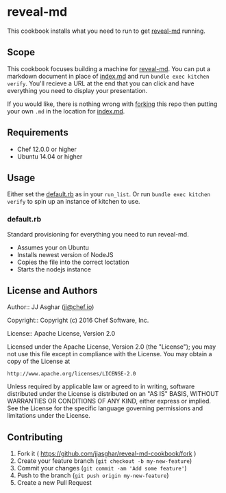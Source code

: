 # reveal-md

This cookbook installs what you need to run to get [reveal-md][reveal_md] running.

## Scope

This cookbook focuses building a machine for [reveal-md][reveal_md]. You can put
a markdown document in place of [index.md](files/default/index.md) and run
`bundle exec kitchen verify`. You'll recieve a URL at the end that you can click
and have everything you need to display your presentation.

If you would like, there is nothing wrong with [forking][reveal_md_fork] this repo
then putting your own `.md` in the location for [index.md](files/default/index.md).

## Requirements

- Chef 12.0.0 or higher
- Ubuntu 14.04 or higher

## Usage

Either set the [default.rb](recipes/default.rb) as in your `run_list`. Or run
`bundle exec kitchen verify` to spin up an instance of kitchen to use.

### default.rb

Standard provisioning for everything you need to run reveal-md.

- Assumes your on Ubuntu
- Installs newest version of NodeJS
- Copies the file into the correct loctation
- Starts the nodejs instance

## License and Authors

Author:: JJ Asghar (<jj@chef.io>)

Copyright:: Copyright (c) 2016 Chef Software, Inc.

License:: Apache License, Version 2.0

Licensed under the Apache License, Version 2.0 (the "License"); you may not use
this file except in compliance with the License. You may obtain a copy of the License at

```
http://www.apache.org/licenses/LICENSE-2.0
```

Unless required by applicable law or agreed to in writing, software distributed under the
License is distributed on an "AS IS" BASIS, WITHOUT WARRANTIES OR CONDITIONS OF ANY KIND,
either express or implied. See the License for the specific language governing permissions
and limitations under the License.

## Contributing

1. Fork it ( https://github.com/jjasghar/reveal-md-cookbook/fork )
2. Create your feature branch (`git checkout -b my-new-feature`)
3. Commit your changes (`git commit -am 'Add some feature'`)
4. Push to the branch (`git push origin my-new-feature`)
5. Create a new Pull Request

[reveal_md]: https://github.com/webpro/reveal-md
[reveal_md_fork]: https://github.com/jjasghar/reveal-md-cookbook#fork-destination-box
